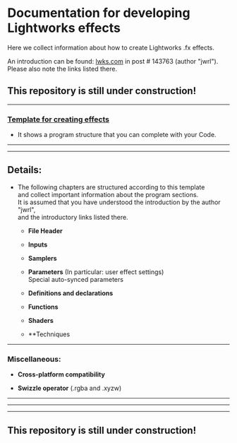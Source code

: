 # Documentation for developing Lightworks effects
Here we collect information about how to create Lightworks .fx effects.

An introduction can be found: [lwks.com](https://www.lwks.com/index.php?option=com_kunena&func=view&catid=7&id=143678&Itemid=81#143763) 
in post # 143763 (author "jwrl").  
Please also note the links listed there. 

## This repository is still under construction!

 ---  

### [Template for creating effects](Template.md)  
 - It shows a program structure that you can complete with your Code. 
 
 ---
 ---
 
## Details:
  - The following chapters are structured according to this template  
    and collect important information about the program sections.  
    It is assumed that you have understood the introduction by the author "jwrl",  
    and the introductory links listed there.  
    
    - **File Header**

    - **Inputs**

    - **Samplers**

    - **Parameters**  (In particular: user effect settings)  
      Special auto-synced parameters
 
    - **Definitions and declarations**

    - **Functions**

    - **Shaders**

    - **Techniques

---

### Miscellaneous:

  - **Cross-platform compatibility**
  
  - **Swizzle operator** (.rgba and .xyzw)

 
 
 
 
 
 
 ---
 ---
 ---
  
## This repository is still under construction!
